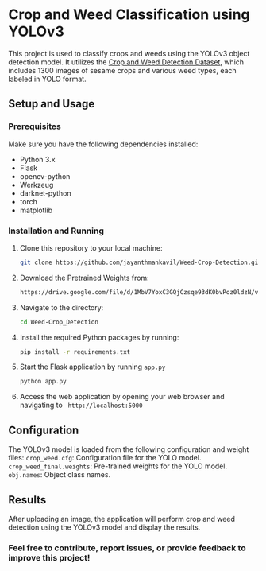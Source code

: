 # Crop and Weed Classification using YOLOv3

This project is used to classify crops and weeds using the YOLOv3 object detection model. It utilizes the [Crop and Weed Detection Dataset](https://www.kaggle.com/ravirajsinh45/crop-and-weed-detection-data-with-bounding-boxes), which includes 1300 images of sesame crops and various weed types, each labeled in YOLO format.

## Setup and Usage

### Prerequisites

Make sure you have the following dependencies installed:

- Python 3.x
- Flask
- opencv-python
- Werkzeug
- darknet-python
- torch
- matplotlib

### Installation and Running

1. Clone this repository to your local machine:

   ```bash
   git clone https://github.com/jayanthmankavil/Weed-Crop-Detection.git 
   ```
2. Download the Pretrained Weights from:
    ```bash
    https://drive.google.com/file/d/1MbV7YoxC3GQjCzsqe93dK0bvPoz0ldzN/view?usp=drive_link
    ```
2. Navigate to the directory:
    ```bash
    cd Weed-Crop_Detection
    ```
3. Install the required Python packages by running:
    ```bash
    pip install -r requirements.txt
    ```
4. Start the Flask application by running `app.py`
    ```bash
    python app.py
    ```
5. Access the web application by opening your web browser and navigating to ``` http://localhost:5000```

## Configuration
The YOLOv3 model is loaded from the following configuration and weight files:
```crop_weed.cfg```: Configuration file for the YOLO model.  
```crop_weed_final.weights```: Pre-trained weights for the YOLO model.  
```obj.names```: Object class names.  
## Results
After uploading an image, the application will perform crop and weed detection using the YOLOv3 model and display the results.




### Feel free to contribute, report issues, or provide feedback to improve this project!